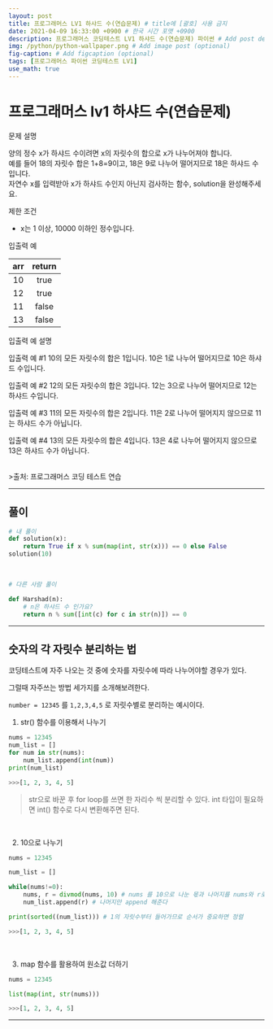```yaml
---
layout: post
title: 프로그래머스 LV1 하샤드 수(연습문제) # title에 [괄호] 사용 금지
date: 2021-04-09 16:33:00 +0900 # 한국 시간 포맷 +0900
description: 프로그래머스 코딩테스트 LV1 하샤드 수(연습문제) 파이썬 # Add post description (optional)
img: /python/python-wallpaper.png # Add image post (optional)
fig-caption: # Add figcaption (optional)
tags: [프로그래머스 파이썬 코딩테스트 LV1]
use_math: true
---
```


# 프로그래머스 lv1 하샤드 수(연습문제)

문제 설명

양의 정수 x가 하샤드 수이려면 x의 자릿수의 합으로 x가 나누어져야 합니다. <br>
예를 들어 18의 자릿수 합은 1+8=9이고, 18은 9로 나누어 떨어지므로 18은 하샤드 수입니다. <br>
자연수 x를 입력받아 x가 하샤드 수인지 아닌지 검사하는 함수, solution을 완성해주세요.<br>

제한 조건

- x는 1 이상, 10000 이하인 정수입니다.

입출력 예

|arr|return|
|:---:|:---:|
|10|true|
|12|true|
|11|false|
|13|false|

입출력 예 설명

입출력 예 #1
10의 모든 자릿수의 합은 1입니다. 10은 1로 나누어 떨어지므로 10은 하샤드 수입니다.

입출력 예 #2
12의 모든 자릿수의 합은 3입니다. 12는 3으로 나누어 떨어지므로 12는 하샤드 수입니다.

입출력 예 #3
11의 모든 자릿수의 합은 2입니다. 11은 2로 나누어 떨어지지 않으므로 11는 하샤드 수가 아닙니다.

입출력 예 #4
13의 모든 자릿수의 합은 4입니다. 13은 4로 나누어 떨어지지 않으므로 13은 하샤드 수가 아닙니다.

<br>
>출처: 프로그래머스 코딩 테스트 연습 <https://programmers.co.kr/learn/challenges>

---

## 풀이

```python
# 내 풀이
def solution(x):
    return True if x % sum(map(int, str(x))) == 0 else False
solution(10)
```
> 

<br>

```python
# 다른 사람 풀이

def Harshad(n):
    # n은 하샤드 수 인가요?
    return n % sum([int(c) for c in str(n)]) == 0
```


---

## 숫자의 각 자릿수 분리하는 법

코딩테스트에 자주 나오는 것 중에 숫자를 자릿수에 따라 나누어야할 경우가 있다.<br>

그럴때 자주쓰는 방법 세가지를 소개해보려한다.<br>

`number = 12345` 를 `1,2,3,4,5` 로 자릿수별로 분리하는 예시이다.

1. str() 함수를 이용해서 나누기

```python
nums = 12345
num_list = []
for num in str(nums):
    num_list.append(int(num))
print(num_list)

>>>[1, 2, 3, 4, 5]

```

>str으로 바꾼 후 for loop를 쓰면 한 자리수 씩 분리할 수 있다. int 타입이 필요하면 int() 함수로 다시 변환해주면 된다.

<br>

2. 10으로 나누기

```python
nums = 12345

num_list = []

while(nums!=0):
    nums, r = divmod(nums, 10) # nums 를 10으로 나눈 몫과 나머지를 nums와 r로.
    num_list.append(r) # 나머지만 append 해준다

print(sorted((num_list))) # 1의 자릿수부터 들어가므로 순서가 중요하면 정렬

>>>[1, 2, 3, 4, 5]

```

<br>

3. map 함수를 활용하여 원소값 더하기<br>

```python
nums = 12345

list(map(int, str(nums)))

>>>[1, 2, 3, 4, 5]

```

---